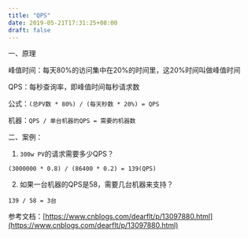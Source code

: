 ```yaml
---
title: "QPS"
date: 2019-05-21T17:31:25+08:00
draft: false
---
```


一、原理

峰值时间：每天80%的访问集中在20%的时间里，这20%时间叫做峰值时间

QPS：每秒查询率，即峰值时间每秒请求数

公式：`(总PV数 * 80%) / (每天秒数 * 20%) = QPS`

机器：`QPS / 单台机器的QPS = 需要的机器数`

二、案例：

1. `300w PV`的请求需要多少QPS？

`(3000000 * 0.8) / (86400 * 0.2) = 139(QPS)`

2. 如果一台机器的QPS是58，需要几台机器来支持？

`139 / 58 = 3台`

参考文档：[https://www.cnblogs.com/dearflt/p/13097880.html](https://www.cnblogs.com/dearflt/p/13097880.html)
